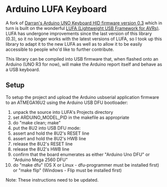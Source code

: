 Arduino LUFA Keyboard
=====================

A fork of [Darran's Arduino UNO Keyboard HID firmware version 0.3](http://hunt.net.nz/users/darran/weblog/b3029/Arduino_UNO_Keyboard_HID_version_03.html) which in turn is built on the wonderful [LUFA (Lightweight USB Framework for AVRs)](http://www.fourwalledcubicle.com/LUFA.php). LUFA has undergone improvements since the last version of this library (0.3), so it no longer works with the latest versions of LUFA, so I took up this library to adapt it to the new LUFA as well as to allow it to be easily accessible to people who'd like to further contribute.

This library can be compiled into USB firmware that, when flashed onto an Arduino (UNO R3 for now), will make the Arduino report itself and behave as a USB keyboard.

## Setup

To setup the project and upload the Arduino usbserial application firmware to an ATMEGA16U2 using the Arduino USB DFU bootloader:

1. unpack the source into LUFA's Projects directory
2. set ARDUINO_MODEL_PID in the makefile as appropriate
3. do "make clean; make"
4. put the 8U2 into USB DFU mode:
 1. assert and hold the 8U2's RESET line
 2. assert and hold the 8U2's HWB line
 3. release the 8U2's RESET line
 4. release the 8U2's HWB line
5. confirm that the board enumerates as either "Arduino Uno DFU" or "Arduino Mega 2560 DFU"
6. do "make dfu" (OS X or Linux - dfu-programmer must be installed first) or "make flip" (Windows - Flip must be installed first)

Note: These instructions need to be updated.

